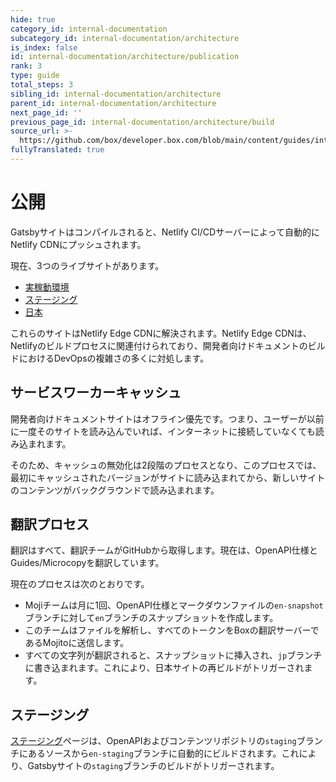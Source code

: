 ```yaml
---
hide: true
category_id: internal-documentation
subcategory_id: internal-documentation/architecture
is_index: false
id: internal-documentation/architecture/publication
rank: 3
type: guide
total_steps: 3
sibling_id: internal-documentation/architecture
parent_id: internal-documentation/architecture
next_page_id: ''
previous_page_id: internal-documentation/architecture/build
source_url: >-
  https://github.com/box/developer.box.com/blob/main/content/guides/internal-documentation/architecture/3-publication.md
fullyTranslated: true
---
```

<!-- does not need translation -->

# 公開

Gatsbyサイトはコンパイルされると、Netlify CI/CDサーバーによって自動的にNetlify CDNにプッシュされます。

現在、3つのライブサイトがあります。

* [実稼動環境][production]
* [ステージング][staging]
* [日本][Japan]

これらのサイトはNetlify Edge CDNに解決されます。Netlify Edge CDNは、Netlifyのビルドプロセスに関連付けられており、開発者向けドキュメントのビルドにおけるDevOpsの複雑さの多くに対処します。

## サービスワーカーキャッシュ

開発者向けドキュメントサイトはオフライン優先です。つまり、ユーザーが以前に一度そのサイトを読み込んでいれば、インターネットに接続していなくても読み込まれます。

そのため、キャッシュの無効化は2段階のプロセスとなり、このプロセスでは、最初にキャッシュされたバージョンがサイトに読み込まれてから、新しいサイトのコンテンツがバックグラウンドで読み込まれます。

## 翻訳プロセス

翻訳はすべて、翻訳チームがGitHubから取得します。現在は、OpenAPI仕様とGuides/Microcopyを翻訳しています。

現在のプロセスは次のとおりです。

<!-- markdownlint-disable line-length -->

* Mojiチームは月に1回、OpenAPI仕様とマークダウンファイルの`en-snapshot`ブランチに対して`en`ブランチのスナップショットを作成します。
* このチームはファイルを解析し、すべてのトークンをBoxの翻訳サーバーであるMojitoに送信します。
* すべての文字列が翻訳されると、スナップショットに挿入され、`jp`ブランチに書き込まれます。これにより、日本サイトの再ビルドがトリガーされます。

<!-- markdownlint-enable line-length -->

## ステージング

[ステージング][staging]ページは、OpenAPIおよびコンテンツリポジトリの`staging`ブランチにあるソースから`en-staging`ブランチに自動的にビルドされます。これにより、Gatsbyサイトの`staging`ブランチのビルドがトリガーされます。

[production]: https://developer.box.com

[staging]: https://staging.developer.box.com

[Japan]: https://ja.developer.box.com
